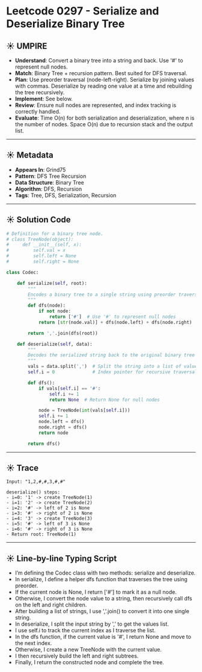 # Leetcode 0297 - Serialize and Deserialize Binary Tree

## ☀️ UMPIRE

- **Understand**: Convert a binary tree into a string and back. Use '#' to represent null nodes.
- **Match**: Binary Tree + recursion pattern. Best suited for DFS traversal.
- **Plan**: Use preorder traversal (node-left-right). Serialize by joining values with commas. Deserialize by reading one value at a time and rebuilding the tree recursively.
- **Implement**: See below.
- **Review**: Ensure null nodes are represented, and index tracking is correctly handled.
- **Evaluate**: Time O(n) for both serialization and deserialization, where n is the number of nodes. Space O(n) due to recursion stack and the output list.

---

## ☀️ Metadata

- **Appears In**: Grind75
- **Pattern**: DFS Tree Recursion
- **Data Structure**: Binary Tree
- **Algorithm**: DFS, Recursion
- **Tags**: Tree, DFS, Serialization, Recursion

---

## ☀️ Solution Code

```python
# Definition for a binary tree node.
# class TreeNode(object):
#     def __init__(self, x):
#         self.val = x
#         self.left = None
#         self.right = None

class Codec:

    def serialize(self, root):
        """
        Encodes a binary tree to a single string using preorder traversal.
        """
        def dfs(node):
            if not node:
                return ['#']  # Use '#' to represent null nodes
            return [str(node.val)] + dfs(node.left) + dfs(node.right)

        return ','.join(dfs(root))

    def deserialize(self, data):
        """
        Decodes the serialized string back to the original binary tree structure.
        """
        vals = data.split(',')  # Split the string into a list of values
        self.i = 0              # Index pointer for recursive traversal

        def dfs():
            if vals[self.i] == '#':
                self.i += 1
                return None  # Return None for null nodes

            node = TreeNode(int(vals[self.i]))
            self.i += 1
            node.left = dfs()
            node.right = dfs()
            return node

        return dfs()
```

---

## ☀️ Trace

```
Input: "1,2,#,#,3,#,#"

deserialize() steps:
- i=0: '1' -> create TreeNode(1)
- i=1: '2' -> create TreeNode(2)
- i=2: '#' -> left of 2 is None
- i=3: '#' -> right of 2 is None
- i=4: '3' -> create TreeNode(3)
- i=5: '#' -> left of 3 is None
- i=6: '#' -> right of 3 is None
- Return root: TreeNode(1)
```

---

## ☀️ Line-by-line Typing Script

- I’m defining the Codec class with two methods: serialize and deserialize.
- In serialize, I define a helper dfs function that traverses the tree using preorder.
- If the current node is None, I return ['#'] to mark it as a null node.
- Otherwise, I convert the node value to a string, then recursively call dfs on the left and right children.
- After building a list of strings, I use ','.join() to convert it into one single string.
- In deserialize, I split the input string by ',' to get the values list.
- I use self.i to track the current index as I traverse the list.
- In the dfs function, if the current value is '#', I return None and move to the next index.
- Otherwise, I create a new TreeNode with the current value.
- I then recursively build the left and right subtrees.
- Finally, I return the constructed node and complete the tree.

```
